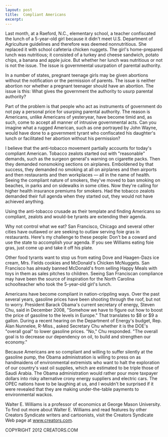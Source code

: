 ```yaml
---
layout: post
title:  Compliant Americans
excerpt:
---
```


Last month, at a Raeford, N.C., elementary school, a teacher confiscated the lunch of a 5-year-old girl because it didn't meet U.S. Department of Agriculture guidelines and therefore was deemed nonnutritious. She replaced it with school cafeteria chicken nuggets. The girl's home-prepared lunch was nutritious; it consisted of a turkey and cheese sandwich, potato chips, a banana and apple juice. But whether her lunch was nutritious or not is not the issue. The issue is governmental usurpation of parental authority.

In a number of states, pregnant teenage girls may be given abortions without the notification or the permission of parents. The issue is neither abortion nor whether a pregnant teenager should have an abortion. The issue is this: What gives the government the authority to usurp parental authority?

Part of the problem is that people who act as instruments of government do not pay a personal price for usurping parental authority. The reason is Americans, unlike Americans of yesteryear, have become timid and, as such, come to accept all manner of intrusive governmental acts. Can you imagine what a rugged American, such as one portrayed by John Wayne, would have done to a government tyrant who confiscated his daughter's lunch or facilitated her abortion without his permission?

I believe that the anti-tobacco movement partially accounts for today's compliant American. Tobacco zealots started out with "reasonable" demands, such as the surgeon general's warning on cigarette packs. Then they demanded nonsmoking sections on airplanes. Emboldened by that success, they demanded no smoking at all on airplanes and then airports and then restaurants and then workplaces — all in the name of health. Seeing the compliant nature of smokers, they've moved to ban smoking on beaches, in parks and on sidewalks in some cities. Now they're calling for higher health insurance premiums for smokers. Had the tobacco zealots demanded their full agenda when they started out, they would not have achieved anything.

Using the anti-tobacco crusade as their template and finding Americans so compliant, zealots and would-be tyrants are extending their agenda.

 Why not control what we eat? San Francisco, Chicago and several other cities have outlawed or are seeking to outlaw serving foie gras in restaurants. Here's my challenge to these people: Don't be a coward and use the state to accomplish your agenda. If you see Williams eating foie gras, just come up and take it off his plate.

Other food tyrants want to stop us from eating Dove and Haagen-Dazs ice cream, Mrs. Fields cookies and McDonald's Chicken McNuggets. San Francisco has already banned McDonald's from selling Happy Meals with toys in them as sales pitches to children. Seeing San Franciscan compliance may have been the source of inspiration for the North Carolina schoolteacher who took the 5-year-old girl's lunch.

Americans have become compliant in nation-crippling ways. Over the past several years, gasoline prices have been shooting through the roof, but not to worry. President Barack Obama's current secretary of energy, Steven Chu, said in December 2008, "Somehow we have to figure out how to boost the price of gasoline to the levels in Europe." That translates to $8 or $9 a gallon. During a recent hearing on the Department of Energy's budget, Rep. Alan Nunnelee, R-Miss., asked Secretary Chu whether it is the DOE's "overall goal" to lower gasoline prices. "No," Chu responded. "The overall goal is to decrease our dependency on oil, to build and strengthen our economy."

Because Americans are so compliant and willing to suffer silently at the gasoline pump, the Obama administration is willing to press on as handmaidens of environmental extremists who want to halt the exploration of our country's vast oil supplies, which are estimated to be triple those of Saudi Arabia. The Obama administration would rather pour more taxpayer dollars into risky alternative crony energy suppliers and electric cars. The OPEC nations have to be laughing at us, and I wouldn't be surprised if it were revealed that they are making under-the-table payments to environmental wackos.

Walter E. Williams is a professor of economics at George Mason University. To find out more about Walter E. Williams and read features by other Creators Syndicate writers and cartoonists, visit the Creators Syndicate Web page at www.creators.com.

COPYRIGHT 2012 CREATORS.COM
